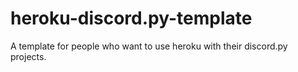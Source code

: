 # heroku-discord.py-template
A template for people who want to use heroku with their discord.py projects.
